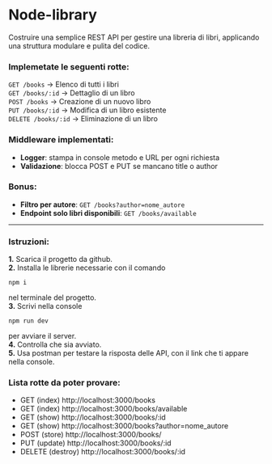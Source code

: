 # Node-library 
Costruire una semplice REST API per gestire una libreria di libri, applicando una struttura modulare e pulita del codice.


### Implemetate le seguenti rotte:  
`GET /books` → Elenco di tutti i libri  
`GET /books/:id` → Dettaglio di un libro  
`POST /books` → Creazione di un nuovo libro  
`PUT /books/:id` → Modifica di un libro esistente  
`DELETE /books/:id` → Eliminazione di un libro


### Middleware implementati:  
- **Logger**: stampa in console metodo e URL per ogni richiesta  
- **Validazione**: blocca POST e PUT se mancano title o author

### Bonus:
- **Filtro per autore**: `GET /books?author=nome_autore`  
- **Endpoint solo libri disponibili**: `GET /books/available`

---

### Istruzioni:
**1.** Scarica il progetto da github.  
**2.** Installa le librerie necessarie con il comando  
```
npm i
```  
nel terminale del progetto.  
**3.** Scrivi nella console  
```
npm run dev
```  
per avviare il server.  
**4.** Controlla che sia avviato.  
**5.** Usa postman per testare la risposta delle API, con il link che ti appare nella console.

### Lista rotte da poter provare:
- GET (index) http://localhost:3000/books  
- GET (index) http://localhost:3000/books/available
- GET (show) http://localhost:3000/books/:id
- GET (show) http://localhost:3000/books?author=nome_autore
- POST (store) http://localhost:3000/books/
- PUT (update) http://localhost:3000/books/:id  
- DELETE (destroy) http://localhost:3000/books/:id


